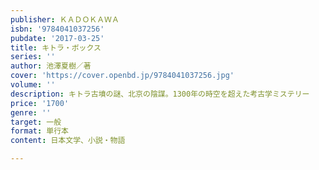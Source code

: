 ```yaml
---
publisher: ＫＡＤＯＫＡＷＡ
isbn: '9784041037256'
pubdate: '2017-03-25'
title: キトラ・ボックス
series: ''
author: 池澤夏樹／著
cover: 'https://cover.openbd.jp/9784041037256.jpg'
volume: ''
description: キトラ古墳の謎、北京の陰謀。1300年の時空を超えた考古学ミステリー
price: '1700'
genre: ''
target: 一般
format: 単行本
content: 日本文学、小説・物語

---
```


